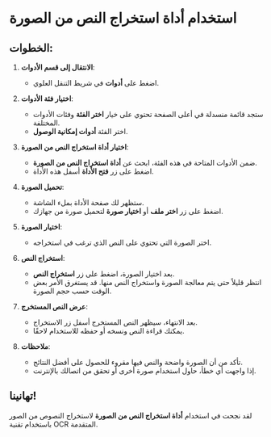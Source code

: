# استخدام أداة استخراج النص من الصورة

## الخطوات:

1. **الانتقال إلى قسم الأدوات**:

   - اضغط على **أدوات** في شريط التنقل العلوي.

2. **اختيار فئة الأدوات**:

   - ستجد قائمة منسدلة في أعلى الصفحة تحتوي على خيار **اختر الفئة** وفئات الأدوات المختلفة.
   - اختر الفئة **أدوات إمكانية الوصول**.

3. **اختيار أداة استخراج النص من الصورة**:

   - ضمن الأدوات المتاحة في هذه الفئة، ابحث عن **أداة استخراج النص من الصورة**.
   - اضغط على زر **فتح الأداة** أسفل هذه الأداة.

4. **تحميل الصورة**:

   - ستظهر لك صفحة الأداة بملء الشاشة.
   - اضغط على زر **اختر ملف** أو **اختيار صورة** لتحميل صورة من جهازك.

5. **اختيار الصورة**:

   - اختر الصورة التي تحتوي على النص الذي ترغب في استخراجه.

6. **استخراج النص**:

   - بعد اختيار الصورة، اضغط على زر **استخراج النص**.
   - انتظر قليلاً حتى يتم معالجة الصورة واستخراج النص منها. قد يستغرق الأمر بعض الوقت حسب حجم الصورة.

7. **عرض النص المستخرج**:

   - بعد الانتهاء، سيظهر النص المستخرج أسفل زر الاستخراج.
   - يمكنك قراءة النص ونسخه أو حفظه للاستخدام لاحقًا.

8. **ملاحظات**:

   - تأكد من أن الصورة واضحة والنص فيها مقروء للحصول على أفضل النتائج.
   - إذا واجهت أي خطأ، حاول استخدام صورة أخرى أو تحقق من اتصالك بالإنترنت.

## تهانينا!

لقد نجحت في استخدام **أداة استخراج النص من الصورة** لاستخراج النصوص من الصور باستخدام تقنية OCR المتقدمة.